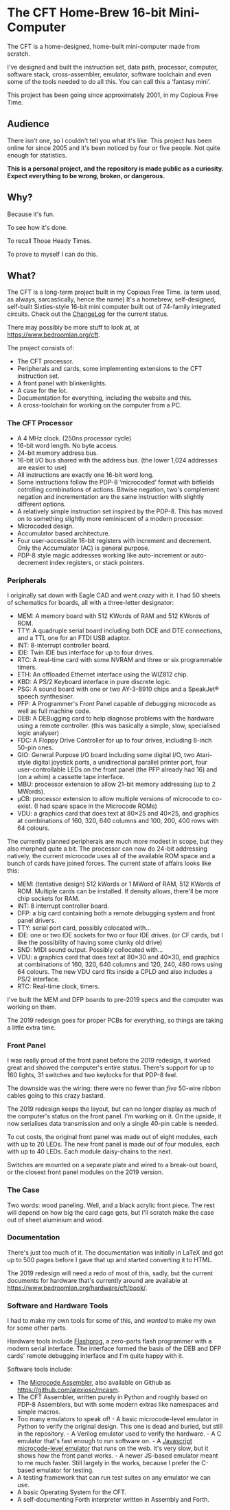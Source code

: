 # The CFT Home-Brew 16-bit Mini-Computer

The CFT is a home-designed, home-built mini-computer made from
scratch.

I've designed and built the instruction set, data path, processor,
computer, software stack, cross-assembler, emulator, software
toolchain and even some of the tools needed to do all this. You can
call this a ‘fantasy mini’.

This project has been going since approximately 2001, in my Copious
Free Time.


## Audience

There isn't one, so I couldn't tell you what it's like. This project
has been online for since 2005 and it's been noticed by four or five
people. Not quite enough for statistics.

**This is a personal project, and the repository is made public as a
curiosity. Expect everything to be wrong, broken, or dangerous.**

## Why?

Because it's fun.

To see how it's done.

To recall Those Heady Times.

To prove to myself I can do this.


## What?

The CFT is a long-term project built in my Copious Free Time. (a term used, as
always, sarcastically, hence the name) It's a homebrew, self-designed,
self-built Sixties-style 16-bit mini computer built out of 74-family integrated
circuits. Check out the
[ChangeLog](https://github.com/alexiosc/cft/blob/master/Changelog) for the
current status.

There may possibly be more stuff to look at, at https://www.bedroomlan.org/cft.

The project consists of:

* The CFT processor.
* Peripherals and cards, some implementing extensions to the CFT instruction set.
* A front panel with blinkenlights.
* A case for the lot.
* Documentation for everything, including the website and this.
* A cross-toolchain for working on the computer from a PC.

### The CFT Processor

* A 4 MHz clock. (250ns processor cycle)
* 16-bit word length. No byte access.
* 24-bit memory address bus.
* 16-bit I/O bus shared with the address bus. (the lower 1,024 addresses are easier to use)
* All instructions are exactly one 16-bit word long.
* Some instructions follow the PDP-8 ‘microcoded’ format with bitfields cotrolling combinations of actions. Bitwise negation, two's complement negation and incrementation are the same instruction with slightly different options.
* A relatively simple instruction set inspired by the PDP-8. This has moved on
  to something slightly more reminiscent of a modern processor.
* Microcoded design.
* Accumulator based architecture.
* Four user-accessible 16-bit registers with increment and decrement. Only the
  Accumulator (AC) is general purpose.
* PDP-8 style magic addresses working like auto-increment or auto-decrement
  index registers, or stack pointers.

### Peripherals

I originally sat down with Eagle CAD and went *crazy* with it. I had 50 sheets
of schematics for boards, all with a three-letter designator:

* MEM: A memory board with 512 KWords of RAM and 512 KWords of ROM.
* TTY: A quadruple serial board including both DCE and DTE
  connections, and a TTL one for an FTDI USB adaptor.
* INT: 8-interrupt controller board.
* IDE: Twin IDE bus interface for up to four drives.
* RTC: A real-time card with some NVRAM and three or six programmable timers.
* ETH: An offloaded Ethernet interface using the WIZ812 chip.
* KBD: A PS/2 Keyboard interface in pure discrete logic.
* PSG: A sound board with one or two AY-3-8910 chips and a SpeakJet® speech synthesiser.
* PFP: A Programmer's Front Panel capable of debugging microcode as well as full machine code.
* DEB: A DEBugging card to help diagnose problems with the hardware
  using a remote controller. (this was basically a simple, slow, specialised logic analyser)
* FDC: A Floppy Drive Controller for up to four drives, including 8-inch 50-pin ones.
* GIO: General Purpose I/O board including some digital I/O, two
  Atari-style digital joystick ports, a unidirectional parallel
  printer port, four user-controllable LEDs on the front panel (the
  PFP already had 16) and (on a whim) a cassette tape interface.
* MBU: processor extension to allow 21-bit memory addressing (up to 2 MWords).
* µCB: processor extension to allow multiple versions of microcode to co-exist. (I had spare space in the Microcode ROMs)
* VDU: a graphics card that does text at 80×25 and 40×25, and graphics
  at combinations of 160, 320, 640 columns and 100, 200, 400 rows with
  64 colours.

The currently planned peripherals are much more modest in scope, but
they also morphed quite a bit. The processor can now do 24-bit
addressing natively, the current microcode uses all of the available
ROM space and a bunch of cards have joined forces. The current state
of affairs looks like this:

* MEM: (tentative design) 512 kWords or 1 MWord of RAM, 512 KWords of
  ROM. Multiple cards can be installed. If density allows, there'll be
  more chip sockets for RAM.
* INT: 8 interrupt controller board.
* DFP: a big card containing both a remote debugging system and front panel drivers.
* TTY: serial port card, possibly colocated with…
* IDE: one or two IDE sockets for two or four IDE drives. (or CF
  cards, but I like the possibility of having some clunky old drive)
* SND: MIDI sound output. Possibly collocated with…
* VDU: a graphics card that does text at 80×30 and 40×30, and graphics
  at combinations of 160, 320, 640 columns and 120, 240, 480 rows
  using 64 colours. The new VDU card fits inside a CPLD and also
  includes a PS/2 interface.
* RTC: Real-time clock, timers.

I've built the MEM and DFP boards to pre-2019 specs and the computer was
working on them.

The 2019 redesign goes for proper PCBs for everything, so things are
taking a little extra time.

### Front Panel

I was really proud of the front panel before the 2019 redesign, it
worked great and showed the computer's entire status. There's support
for up to 160 lights, 31 switches and two keylocks for that PDP-8
feel.

The downside was the wiring: there were no fewer than *five* 50-wire
ribbon cables going to this crazy bastard.

The 2019 redesign keeps the layout, but can no longer display as much
of the computer's status on the front panel. I'm working on it. On the
upside, it now serialises data transmission and only a single 40-pin
cable is needed.

To cut costs, the original front panel was made out of eight modules,
each with up to 20 LEDs. The new front panel is made out of four
modules, each with up to 40 LEDs. Each module daisy-chains to the
next.

Switches are mounted on a separate plate and wired to a break-out
board, or the closest front panel modules on the 2019 version.


### The Case

Two words: wood paneling. Well, and a black acrylic front piece. The
rest will depend on how big the card cage gets, but I'll scratch make
the case out of sheet aluminium and wood.


### Documentation

There's just too much of it. The documentation was initially in LaTeX
and got up to 500 pages before I gave that up and started converting
it to HTML.

The 2019 redesign will need a redo of most of this, sadly, but the
current documents for hardware that's currently around are available
at https://www.bedroomlan.org/hardware/cft/book/.


### Software and Hardware Tools

I had to make my own tools for some of this, and *wanted* to make my
own for some other parts.

Hardware tools include
[Flashprog](https://www.bedroomlan.org/hardware/flashprog/), a
zero-parts flash programmer with a modern serial interface. The
interface formed the basis of the DEB and DFP cards' remote debugging
interface and I'm quite happy with it.

Software tools include:

*  The [Microcode Assembler](https://www.bedroomlan.org/projects/mcasm/),
   also available on Github as https://github.com/alexiosc/mcasm.
*  The CFT Assembler, written purely in Python and roughly based on
   PDP-8 Assemblers, but with some modern extras like namespaces and
   simple macros.
*  Too many emulators to speak of!
        - A basic microcode-level emulator in Python to verify the original
          design. This one is dead and buried, but still in the repository.
        - A Verilog emulator used to verify the hardware.
        - A C emulator that's fast enough to run software on.
        - A [Javascript microcode-level emulator](https://www.bedroomlan.org/hardware/cft/microcode-emulator/)
          that runs on the web. It's very slow, but it shows how the front
          panel works.
        - A newer JS-based emulator meant to me much faster. Still
          largely in the works, because I prefer the C-based emulator for
          testing.
* A testing framework that can run test suites on any emulator we can use.
* A basic Operating System for the CFT.
* A self-documenting Forth interpreter written in Assembly and Forth.
